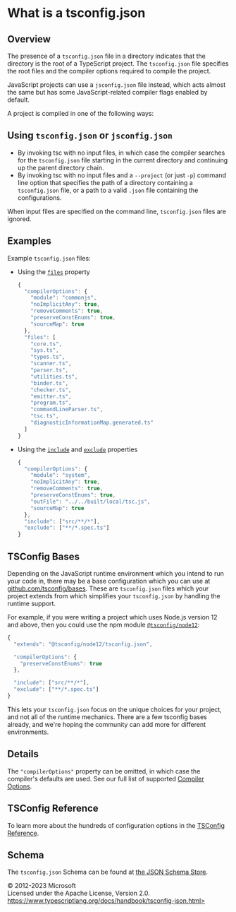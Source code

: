 What is a tsconfig.json
=======================

Overview 
--------

The presence of a `tsconfig.json` file in a directory indicates that the
directory is the root of a TypeScript project. The `tsconfig.json` file
specifies the root files and the compiler options required to compile
the project.

JavaScript projects can use a `jsconfig.json` file instead, which acts
almost the same but has some JavaScript-related compiler flags enabled
by default.

A project is compiled in one of the following ways:

Using `tsconfig.json` or `jsconfig.json` 
----------------------------------------

-   By invoking tsc with no input files, in which case the compiler
    searches for the `tsconfig.json` file starting in the current
    directory and continuing up the parent directory chain.
-   By invoking tsc with no input files and a `--project` (or just `-p`)
    command line option that specifies the path of a directory
    containing a `tsconfig.json` file, or a path to a valid `.json` file
    containing the configurations.

When input files are specified on the command line, `tsconfig.json`
files are ignored.

Examples 
--------

Example `tsconfig.json` files:

-   Using the [`files`](https://www.typescriptlang.org/tsconfig#files)
    property

    ```typescript
    {
      "compilerOptions": {
        "module": "commonjs",
        "noImplicitAny": true,
        "removeComments": true,
        "preserveConstEnums": true,
        "sourceMap": true
      },
      "files": [
        "core.ts",
        "sys.ts",
        "types.ts",
        "scanner.ts",
        "parser.ts",
        "utilities.ts",
        "binder.ts",
        "checker.ts",
        "emitter.ts",
        "program.ts",
        "commandLineParser.ts",
        "tsc.ts",
        "diagnosticInformationMap.generated.ts"
      ]
    }
    ```

-   Using the
    [`include`](https://www.typescriptlang.org/tsconfig#include) and
    [`exclude`](https://www.typescriptlang.org/tsconfig#exclude)
    properties

    ```typescript
    {
      "compilerOptions": {
        "module": "system",
        "noImplicitAny": true,
        "removeComments": true,
        "preserveConstEnums": true,
        "outFile": "../../built/local/tsc.js",
        "sourceMap": true
      },
      "include": ["src/**/*"],
      "exclude": ["**/*.spec.ts"]
    }
    ```

TSConfig Bases 
--------------

Depending on the JavaScript runtime environment which you intend to run
your code in, there may be a base configuration which you can use at
[github.com/tsconfig/bases](https://github.com/tsconfig/bases/). These
are `tsconfig.json` files which your project extends from which
simplifies your `tsconfig.json` by handling the runtime support.

For example, if you were writing a project which uses Node.js version 12
and above, then you could use the npm module
[`@tsconfig/node12`](https://www.npmjs.com/package/@tsconfig/node12):

```typescript
{
  "extends": "@tsconfig/node12/tsconfig.json",

  "compilerOptions": {
    "preserveConstEnums": true
  },

  "include": ["src/**/*"],
  "exclude": ["**/*.spec.ts"]
}
```

This lets your `tsconfig.json` focus on the unique choices for your
project, and not all of the runtime mechanics. There are a few tsconfig
bases already, and we're hoping the community can add more for different
environments.

Details 
-------

The `"compilerOptions"` property can be omitted, in which case the
compiler's defaults are used. See our full list of supported [Compiler
Options](https://www.typescriptlang.org/tsconfig).

TSConfig Reference 
------------------

To learn more about the hundreds of configuration options in the
[TSConfig Reference](https://www.typescriptlang.org/tsconfig).

Schema 
------

The `tsconfig.json` Schema can be found at [the JSON Schema
Store](http://json.schemastore.org/tsconfig).

 
© 2012-2023 Microsoft\
Licensed under the Apache License, Version 2.0.\
https://www.typescriptlang.org/docs/handbook/tsconfig-json.html>


